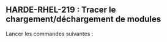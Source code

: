 ## HARDE-RHEL-219 : Tracer le chargement/déchargement de modules

Lancer les commandes suivantes :


